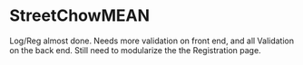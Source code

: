# StreetChowMEAN
Log/Reg almost done. Needs more validation on front end, and all Validation on the back end.
Still need to modularize the the Registration page.
